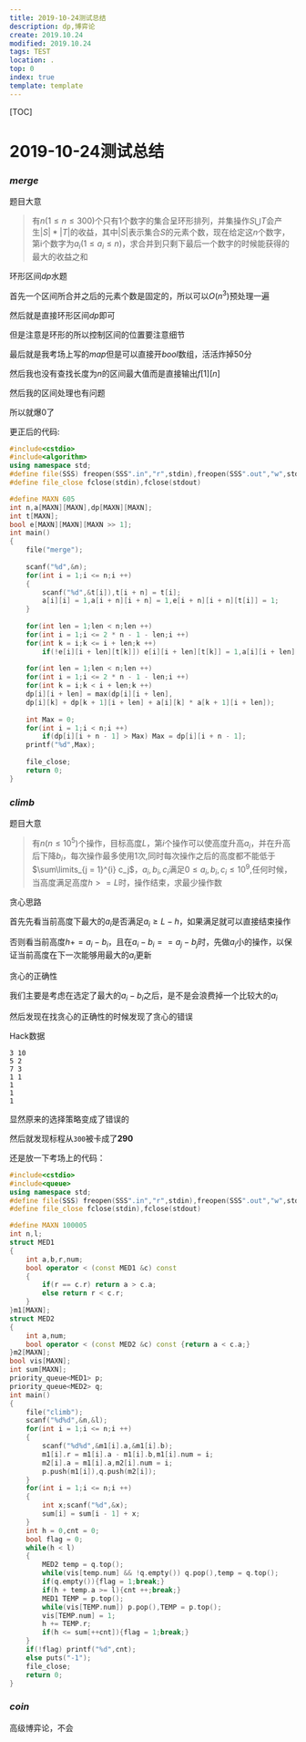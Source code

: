 ```yaml
---
title: 2019-10-24测试总结
description: dp,博弈论
create: 2019.10.24
modified: 2019.10.24
tags: TEST
location: .
top: 0
index: true
template: template
---
```


[TOC]

# 2019-10-24测试总结

### $merge$

题目大意

> 有$n(1 \leqslant n \leqslant 300)$个只有$1$个数字的集合呈环形排列，并集操作$S \bigcup T$会产生$|S| * |T|$的收益，其中$|S|$表示集合$S$的元素个数，现在给定这$n$个数字，第i个数字为$a_i$($1 \leqslant a_i \leqslant n$)，求合并到只剩下最后一个数字的时候能获得的最大的收益之和

环形区间$dp$水题

首先一个区间所合并之后的元素个数是固定的，所以可以$O(n ^ 3)$预处理一遍

然后就是直接环形区间$dp$即可

但是注意是环形的所以控制区间的位置要注意细节

最后就是我考场上写的$map$但是可以直接开$bool$数组，活活炸掉$50$分

然后我也没有查找长度为$n$的区间最大值而是直接输出$f[1][n]$

然后我的区间处理也有问题

所以就爆$0$了

更正后的代码:

```cpp
#include<cstdio>
#include<algorithm>
using namespace std;
#define file(SSS) freopen(SSS".in","r",stdin),freopen(SSS".out","w",stdout)
#define file_close fclose(stdin),fclose(stdout)

#define MAXN 605
int n,a[MAXN][MAXN],dp[MAXN][MAXN];
int t[MAXN];
bool e[MAXN][MAXN][MAXN >> 1];
int main()
{
    file("merge");
    
    scanf("%d",&n);
    for(int i = 1;i <= n;i ++)
    {
        scanf("%d",&t[i]),t[i + n] = t[i];
        a[i][i] = 1,a[i + n][i + n] = 1,e[i + n][i + n][t[i]] = 1;
    }
    
    for(int len = 1;len < n;len ++)
    for(int i = 1;i <= 2 * n - 1 - len;i ++)
    for(int k = i;k <= i + len;k ++)
        if(!e[i][i + len][t[k]]) e[i][i + len][t[k]] = 1,a[i][i + len] ++;
    
    for(int len = 1;len < n;len ++)
    for(int i = 1;i <= 2 * n - 1 - len;i ++)
    for(int k = i;k < i + len;k ++)
    dp[i][i + len] = max(dp[i][i + len],
    dp[i][k] + dp[k + 1][i + len] + a[i][k] * a[k + 1][i + len]);
    
    int Max = 0;
    for(int i = 1;i < n;i ++)
        if(dp[i][i + n - 1] > Max) Max = dp[i][i + n - 1];
    printf("%d",Max);
    
    file_close;
    return 0;
}
```

### $climb$

题目大意

> 有$n(n \leqslant 10^5)$个操作，目标高度$L$，第$i$个操作可以使高度升高$a_i$，并在升高后下降$b_i$，每次操作最多使用$1$次,同时每次操作之后的高度都不能低于$\sum\limits_{j = 1}^{i} c_j$，$a_i,b_i,c_i$满足$0 \leqslant a_i,b_i,c_i \leqslant 10^9$,任何时候，当高度满足高度$h >= L$时，操作结束，求最少操作数

贪心思路

首先先看当前高度下最大的$a_i$是否满足$a_i \geqslant L - h$，如果满足就可以直接结束操作

否则看当前高度$h += a_i - b_i$，且在$a_i - b_i == a_j - b_j$时，先做$a_i$小的操作，以保证当前高度在下一次能够用最大的$a_i$更新

贪心的正确性

我们主要是考虑在选定了最大的$a_i - b_i$之后，是不是会浪费掉一个比较大的$a_i$

然后发现在找贪心的正确性的时候发现了贪心的错误

Hack数据

```
3 10
5 2
7 3
1 1
1
1
1
```

显然原来的选择策略变成了错误的

然后就发现标程从`300`被卡成了**290**

还是放一下考场上的代码：

```cpp
#include<cstdio>
#include<queue>
using namespace std;
#define file(SSS) freopen(SSS".in","r",stdin),freopen(SSS".out","w",stdout)
#define file_close fclose(stdin),fclose(stdout)

#define MAXN 100005
int n,l;
struct MED1
{
    int a,b,r,num;
    bool operator < (const MED1 &c) const
    {
        if(r == c.r) return a > c.a;
        else return r < c.r;
    }
}m1[MAXN];
struct MED2
{
    int a,num;
    bool operator < (const MED2 &c) const {return a < c.a;}
}m2[MAXN];
bool vis[MAXN];
int sum[MAXN];
priority_queue<MED1> p;
priority_queue<MED2> q;
int main()
{
    file("climb");
    scanf("%d%d",&n,&l);
    for(int i = 1;i <= n;i ++)
    {
        scanf("%d%d",&m1[i].a,&m1[i].b);
        m1[i].r = m1[i].a - m1[i].b,m1[i].num = i;
        m2[i].a = m1[i].a,m2[i].num = i;
        p.push(m1[i]),q.push(m2[i]);
    }
    for(int i = 1;i <= n;i ++)
    {
        int x;scanf("%d",&x);
        sum[i] = sum[i - 1] + x;
    }
    int h = 0,cnt = 0;
    bool flag = 0;
    while(h < l)
    {
        MED2 temp = q.top();
        while(vis[temp.num] && !q.empty()) q.pop(),temp = q.top();
        if(q.empty()){flag = 1;break;}
        if(h + temp.a >= l){cnt ++;break;}
        MED1 TEMP = p.top();
        while(vis[TEMP.num]) p.pop(),TEMP = p.top();
        vis[TEMP.num] = 1;
        h += TEMP.r;
        if(h <= sum[++cnt]){flag = 1;break;}
    }
    if(!flag) printf("%d",cnt);
    else puts("-1");
    file_close;
    return 0;
}
```

### $coin$

高级博弈论，不会